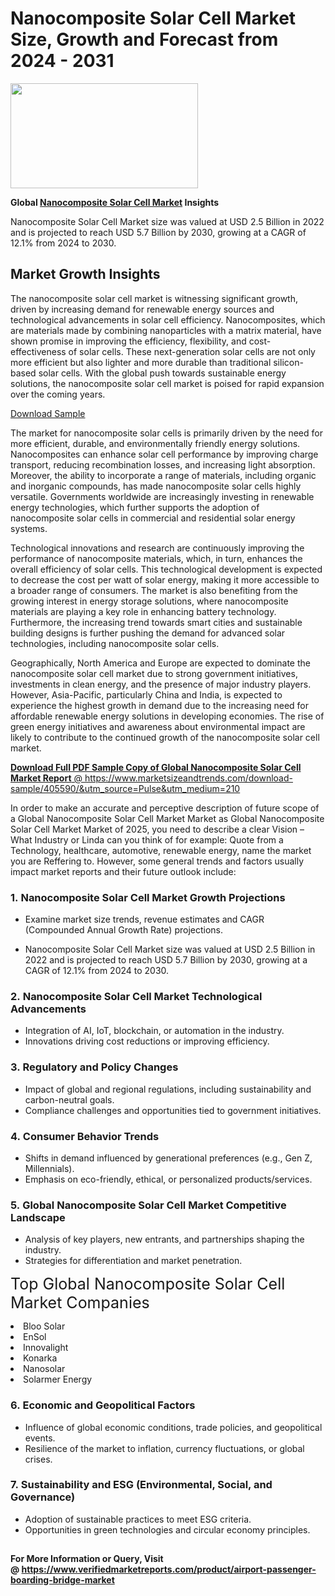 <H1>Nanocomposite Solar Cell Market Size, Growth and Forecast from 2024 - 2031</H1><img class="aligncenter size-medium wp-image-584254" src="https://thirdeyenews.in/wp-content/uploads/2024/09/Global-Market-Research-300x168.jpeg" alt="" width="300" height="168" /><p><strong>Global&nbsp;<a href="https://www.marketsizeandtrends.com/download-sample/405590/&amp;utm_source=Pulse&amp;utm_medium=210">Nanocomposite Solar Cell Market</a> Insights</strong></p><p>Nanocomposite Solar Cell Market size was valued at USD 2.5 Billion in 2022 and is projected to reach USD 5.7 Billion by 2030, growing at a CAGR of 12.1% from 2024 to 2030.</p><p><h2>Market Growth Insights</h2> <p>The nanocomposite solar cell market is witnessing significant growth, driven by increasing demand for renewable energy sources and technological advancements in solar cell efficiency. Nanocomposites, which are materials made by combining nanoparticles with a matrix material, have shown promise in improving the efficiency, flexibility, and cost-effectiveness of solar cells. These next-generation solar cells are not only more efficient but also lighter and more durable than traditional silicon-based solar cells. With the global push towards sustainable energy solutions, the nanocomposite solar cell market is poised for rapid expansion over the coming years.</p> <p><a href="download-sample-link">Download Sample</a></p> <p>The market for nanocomposite solar cells is primarily driven by the need for more efficient, durable, and environmentally friendly energy solutions. Nanocomposites can enhance solar cell performance by improving charge transport, reducing recombination losses, and increasing light absorption. Moreover, the ability to incorporate a range of materials, including organic and inorganic compounds, has made nanocomposite solar cells highly versatile. Governments worldwide are increasingly investing in renewable energy technologies, which further supports the adoption of nanocomposite solar cells in commercial and residential solar energy systems.</p> <p>Technological innovations and research are continuously improving the performance of nanocomposite materials, which, in turn, enhances the overall efficiency of solar cells. This technological development is expected to decrease the cost per watt of solar energy, making it more accessible to a broader range of consumers. The market is also benefiting from the growing interest in energy storage solutions, where nanocomposite materials are playing a key role in enhancing battery technology. Furthermore, the increasing trend towards smart cities and sustainable building designs is further pushing the demand for advanced solar technologies, including nanocomposite solar cells.</p> <p>Geographically, North America and Europe are expected to dominate the nanocomposite solar cell market due to strong government initiatives, investments in clean energy, and the presence of major industry players. However, Asia-Pacific, particularly China and India, is expected to experience the highest growth in demand due to the increasing need for affordable renewable energy solutions in developing economies. The rise of green energy initiatives and awareness about environmental impact are likely to contribute to the continued growth of the nanocomposite solar cell market.</p> <p><a href="get-more-link"></p><p><span class=""><strong>Download Full PDF Sample Copy of Global Nanocomposite Solar Cell Market Report</strong> @ <a href="https://www.marketsizeandtrends.com/download-sample/405590/&amp;utm_source=Pulse&amp;utm_medium=210" target="_blank">https://www.marketsizeandtrends.com/download-sample/405590/&amp;utm_source=Pulse&amp;utm_medium=210</a></span></p><p>In order to make an accurate and perceptive description of future scope of a Global&nbsp;Nanocomposite Solar Cell Market Market as Global&nbsp;Nanocomposite Solar Cell Market Market of 2025, you need to describe a clear Vision &ndash; What Industry or Linda can you think of for example: Quote from a Technology, healthcare, automotive, renewable energy, name the market you are Reffering to. However, some general trends and factors usually impact market reports and their future outlook include:</p><h3>1.&nbsp;<strong>Nanocomposite Solar Cell Market Growth Projections</strong></h3><ul><li>Examine market size trends, revenue estimates and CAGR (Compounded Annual Growth Rate) projections.</li><li><p>Nanocomposite Solar Cell Market size was valued at USD 2.5 Billion in 2022 and is projected to reach USD 5.7 Billion by 2030, growing at a CAGR of 12.1% from 2024 to 2030.</p></li></ul><h3>2.&nbsp;<strong>Nanocomposite Solar Cell Market Technological Advancements</strong></h3><ul><li>Integration of AI, IoT, blockchain, or automation in the industry.</li><li>Innovations driving cost reductions or improving efficiency.</li></ul><h3>3.&nbsp;<strong>Regulatory and Policy Changes</strong></h3><ul><li>Impact of global and regional regulations, including sustainability and carbon-neutral goals.</li><li>Compliance challenges and opportunities tied to government initiatives.</li></ul><h3>4.&nbsp;<strong>Consumer Behavior Trends</strong></h3><ul><li>Shifts in demand influenced by generational preferences (e.g., Gen Z, Millennials).</li><li>Emphasis on eco-friendly, ethical, or personalized products/services.</li></ul><h3>5.&nbsp;<strong>Global Nanocomposite Solar Cell Market Competitive Landscape</strong></h3><ul><li>Analysis of key players, new entrants, and partnerships shaping the industry.</li><li>Strategies for differentiation and market penetration.</li></ul><p data-pm-slice="1 1 []"><span style="color: inherit; font-family: inherit; font-size: 25px;">Top Global Nanocomposite Solar Cell Market Companies</span></p><div class="" data-test-id=""><p><li>Bloo Solar</li><li> EnSol</li><li> Innovalight</li><li> Konarka</li><li> Nanosolar</li><li> Solarmer Energy</li></p></div><h3>6.&nbsp;<strong>Economic and Geopolitical Factors</strong></h3><ul><li>Influence of global economic conditions, trade policies, and geopolitical events.</li><li>Resilience of the market to inflation, currency fluctuations, or global crises.</li></ul><h3>7.&nbsp;<strong>Sustainability and ESG (Environmental, Social, and Governance)</strong></h3><ul><li>Adoption of sustainable practices to meet ESG criteria.</li><li>Opportunities in green technologies and circular economy principles.</li></ul><h2><strong style="font-size: 14px;">For More Information or Query, Visit @&nbsp;</strong><a style="background-color: #ffffff; font-size: 14px;" href="https://www.marketsizeandtrends.com/report/nanocomposite-solar-cell-market/" target="_blank">https://www.verifiedmarketreports.com/product/airport-passenger-boarding-bridge-market</a></h2>
